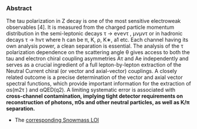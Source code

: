 ### Abstract

The tau polarization in Z decay is one of the most sensitive electroweak observables [4]. It is measured from the charged particle momentum distribution in the semi-leptonic decays τ → eνeντ , μνμντ or in hadronic decays τ → hντ where h can be π, K, ρ, K∗, a1 etc. Each channel having its own analysis power, a clean separation is essential. The analysis of the τ polarization dependence on the scattering angle θ gives access to both the tau and electron chiral coupling asymmetries Aτ and Ae independently and serves as a crucial ingredient of a full lepton-by-lepton extraction of the Neutral Current chiral (or vector and axial-vector) couplings. A closely related outcome is a precise determination of the vector and axial vector spectral functions, which provide important information for the extraction of αs(m2τ ) and αQED(q2).
A limiting systematic error is associated with **cross-channel contamination, implying tight detector requirements on reconstruction of photons, π0s and other neutral particles, as well as K/π separation.**

- The [corresponding Snowmass LOI](https://indico.cern.ch/event/951830/contributions/3998994/attachments/2095100/3521314/TauBRsAndPol_SNOWMASS21-EF4_EF5_Mogens_Dam-255.pdf)

